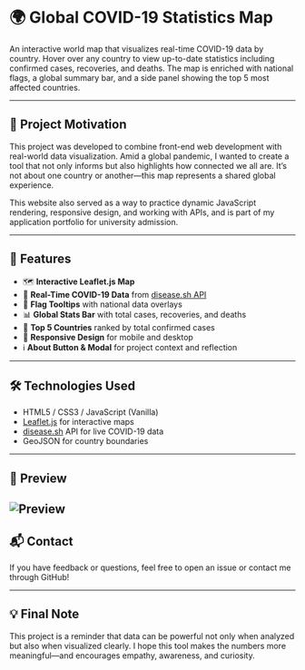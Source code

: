 # 🌍 Global COVID-19 Statistics Map

An interactive world map that visualizes real-time COVID-19 data by country. Hover over any country to view up-to-date statistics including confirmed cases, recoveries, and deaths. The map is enriched with national flags, a global summary bar, and a side panel showing the top 5 most affected countries.

---

## 📌 Project Motivation

This project was developed to combine front-end web development with real-world data visualization. Amid a global pandemic, I wanted to create a tool that not only informs but also highlights how connected we all are. It’s not about one country or another—this map represents a shared global experience.

This website also served as a way to practice dynamic JavaScript rendering, responsive design, and working with APIs, and is part of my application portfolio for university admission.

---

## 🔧 Features

- 🗺️ **Interactive Leaflet.js Map**
- 📡 **Real-Time COVID-19 Data** from [disease.sh API](https://disease.sh/)
- 🚩 **Flag Tooltips** with national data overlays
- 📊 **Global Stats Bar** with total cases, recoveries, and deaths
- 🥇 **Top 5 Countries** ranked by total confirmed cases
- 📱 **Responsive Design** for mobile and desktop
- ℹ️ **About Button & Modal** for project context and reflection

---

## 🛠 Technologies Used

- HTML5 / CSS3 / JavaScript (Vanilla)
- [Leaflet.js](https://leafletjs.com/) for interactive maps
- [disease.sh](https://disease.sh/) API for live COVID-19 data
- GeoJSON for country boundaries

---

## 📸 Preview

![Preview](https://photos.fife.usercontent.google.com/pw/AP1GczN-C_xPMnNfRIZ4IYrYnWg0jufz7qVWx9F6-LU2TtcleFWqVd0oYdIl=w2940-h1594-s-no-gm?authuser=0)
---

## 📬 Contact

If you have feedback or questions, feel free to open an issue or contact me through GitHub!

---

## 💡 Final Note

This project is a reminder that data can be powerful not only when analyzed but also when visualized clearly. I hope this tool makes the numbers more meaningful—and encourages empathy, awareness, and curiosity.



